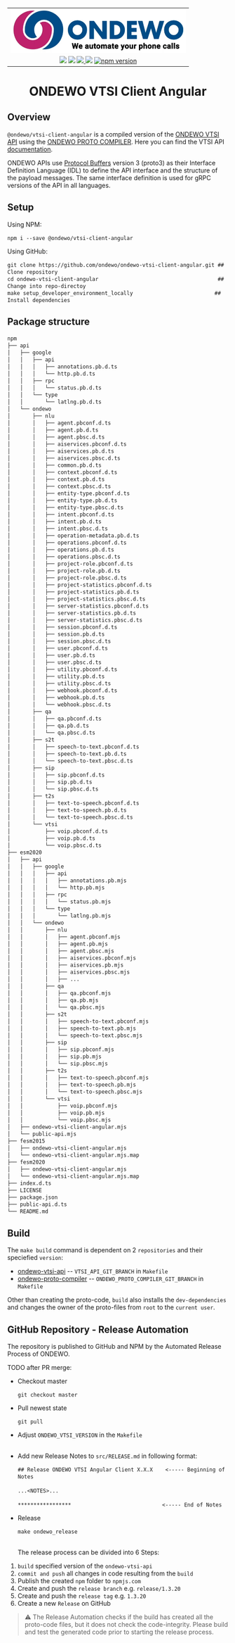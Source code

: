 <div align="center">
  <table>
    <tr>
      <td>
        <a href="https://ondewo.com/en/products/natural-language-understanding/">
            <img width="400px" src="https://raw.githubusercontent.com/ondewo/ondewo-logos/master/ondewo_we_automate_your_phone_calls.png"/>
        </a>
      </td>
    </tr>
    <tr>
       <td align="center">
          <a href="https://www.linkedin.com/company/ondewo "><img width="40px" src="https://cdn-icons-png.flaticon.com/512/3536/3536505.png"></a>
          <a href="https://www.facebook.com/ondewo"><img width="40px" src="https://cdn-icons-png.flaticon.com/512/733/733547.png"></a>
          <a href="https://twitter.com/ondewo"><img width="40px" src="https://cdn-icons-png.flaticon.com/512/733/733579.png"> </a>
          <a href="https://www.instagram.com/ondewo.ai/"><img width="40px" src="https://cdn-icons-png.flaticon.com/512/174/174855.png"></a>
          <a href="https://badge.fury.io/js/%40ondewo%2Fvtsi-client-angular"><img src="https://badge.fury.io/js/%40ondewo%2Fvtsi-client-angular.svg" alt="npm version" height="32"></a>
       </td>
    </tr>
  </table>
  <h1 align="center">
    ONDEWO VTSI Client Angular
  </h1>
</div>

## Overview

`@ondewo/vtsi-client-angular` is a compiled version of the [ONDEWO VTSI API](https://github.com/ondewo/ondewo-vtsi-api) using the [ONDEWO PROTO COMPILER](https://github.com/ondewo/ondewo-proto-compiler). Here you can find the VTSI API [documentation](https://ondewo.github.io).

ONDEWO APIs use [Protocol Buffers](https://github.com/google/protobuf) version 3 (proto3) as their Interface Definition Language (IDL) to define the API interface and the structure of the payload messages. The same interface definition is used for gRPC versions of the API in all languages.


## Setup

Using NPM:

```shell
npm i --save @ondewo/vtsi-client-angular
```

Using GitHub:

```shell
git clone https://github.com/ondewo/ondewo-vtsi-client-angular.git ## Clone repository
cd ondewo-vtsi-client-angular                                      ## Change into repo-directoy
make setup_developer_environment_locally                          ## Install dependencies
```

## Package structure

```
npm
├── api
│   ├── google
│   │   ├── api
│   │   │   ├── annotations.pb.d.ts
│   │   │   └── http.pb.d.ts
│   │   ├── rpc
│   │   │   └── status.pb.d.ts
│   │   └── type
│   │       └── latlng.pb.d.ts
│   └── ondewo
│       ├── nlu
│       │   ├── agent.pbconf.d.ts
│       │   ├── agent.pb.d.ts
│       │   ├── agent.pbsc.d.ts
│       │   ├── aiservices.pbconf.d.ts
│       │   ├── aiservices.pb.d.ts
│       │   ├── aiservices.pbsc.d.ts
│       │   ├── common.pb.d.ts
│       │   ├── context.pbconf.d.ts
│       │   ├── context.pb.d.ts
│       │   ├── context.pbsc.d.ts
│       │   ├── entity-type.pbconf.d.ts
│       │   ├── entity-type.pb.d.ts
│       │   ├── entity-type.pbsc.d.ts
│       │   ├── intent.pbconf.d.ts
│       │   ├── intent.pb.d.ts
│       │   ├── intent.pbsc.d.ts
│       │   ├── operation-metadata.pb.d.ts
│       │   ├── operations.pbconf.d.ts
│       │   ├── operations.pb.d.ts
│       │   ├── operations.pbsc.d.ts
│       │   ├── project-role.pbconf.d.ts
│       │   ├── project-role.pb.d.ts
│       │   ├── project-role.pbsc.d.ts
│       │   ├── project-statistics.pbconf.d.ts
│       │   ├── project-statistics.pb.d.ts
│       │   ├── project-statistics.pbsc.d.ts
│       │   ├── server-statistics.pbconf.d.ts
│       │   ├── server-statistics.pb.d.ts
│       │   ├── server-statistics.pbsc.d.ts
│       │   ├── session.pbconf.d.ts
│       │   ├── session.pb.d.ts
│       │   ├── session.pbsc.d.ts
│       │   ├── user.pbconf.d.ts
│       │   ├── user.pb.d.ts
│       │   ├── user.pbsc.d.ts
│       │   ├── utility.pbconf.d.ts
│       │   ├── utility.pb.d.ts
│       │   ├── utility.pbsc.d.ts
│       │   ├── webhook.pbconf.d.ts
│       │   ├── webhook.pb.d.ts
│       │   └── webhook.pbsc.d.ts
│       ├── qa
│       │   ├── qa.pbconf.d.ts
│       │   ├── qa.pb.d.ts
│       │   └── qa.pbsc.d.ts
│       ├── s2t
│       │   ├── speech-to-text.pbconf.d.ts
│       │   ├── speech-to-text.pb.d.ts
│       │   └── speech-to-text.pbsc.d.ts
│       ├── sip
│       │   ├── sip.pbconf.d.ts
│       │   ├── sip.pb.d.ts
│       │   └── sip.pbsc.d.ts
│       ├── t2s
│       │   ├── text-to-speech.pbconf.d.ts
│       │   ├── text-to-speech.pb.d.ts
│       │   └── text-to-speech.pbsc.d.ts
│       └── vtsi
│           ├── voip.pbconf.d.ts
│           ├── voip.pb.d.ts
│           └── voip.pbsc.d.ts
├── esm2020
│   ├── api
│   │   ├── google
│   │   │   ├── api
│   │   │   │   ├── annotations.pb.mjs
│   │   │   │   └── http.pb.mjs
│   │   │   ├── rpc
│   │   │   │   └── status.pb.mjs
│   │   │   └── type
│   │   │       └── latlng.pb.mjs
│   │   └── ondewo
│   │       ├── nlu
│   │       │   ├── agent.pbconf.mjs
│   │       │   ├── agent.pb.mjs
│   │       │   ├── agent.pbsc.mjs
│   │       │   ├── aiservices.pbconf.mjs
│   │       │   ├── aiservices.pb.mjs
│   │       │   ├── aiservices.pbsc.mjs
│   │       │   ├── ...
│   │       ├── qa
│   │       │   ├── qa.pbconf.mjs
│   │       │   ├── qa.pb.mjs
│   │       │   └── qa.pbsc.mjs
│   │       ├── s2t
│   │       │   ├── speech-to-text.pbconf.mjs
│   │       │   ├── speech-to-text.pb.mjs
│   │       │   └── speech-to-text.pbsc.mjs
│   │       ├── sip
│   │       │   ├── sip.pbconf.mjs
│   │       │   ├── sip.pb.mjs
│   │       │   └── sip.pbsc.mjs
│   │       ├── t2s
│   │       │   ├── text-to-speech.pbconf.mjs
│   │       │   ├── text-to-speech.pb.mjs
│   │       │   └── text-to-speech.pbsc.mjs
│   │       └── vtsi
│   │           ├── voip.pbconf.mjs
│   │           ├── voip.pb.mjs
│   │           └── voip.pbsc.mjs
│   ├── ondewo-vtsi-client-angular.mjs
│   └── public-api.mjs
├── fesm2015
│   ├── ondewo-vtsi-client-angular.mjs
│   └── ondewo-vtsi-client-angular.mjs.map
├── fesm2020
│   ├── ondewo-vtsi-client-angular.mjs
│   └── ondewo-vtsi-client-angular.mjs.map
├── index.d.ts
├── LICENSE
├── package.json
├── public-api.d.ts
└── README.md
```

[comment]: <> (START OF GITHUB README)

## Build

The `make build` command is dependent on 2 `repositories` and their speciefied `version`:

- [ondewo-vtsi-api](https://github.com/ondewo/ondewo-vtsi-api) -- `VTSI_API_GIT_BRANCH` in `Makefile`
- [ondewo-proto-compiler](https://github.com/ondewo/ondewo-proto-compiler) -- `ONDEWO_PROTO_COMPILER_GIT_BRANCH` in `Makefile`

Other than creating the proto-code, `build` also installs the `dev-dependencies` and changes the owner of the proto-files from `root` to the `current user`.

## GitHub Repository - Release Automation

The repository is published to GitHub and NPM by the Automated Release Process of ONDEWO.

TODO after PR merge:

- Checkout master
  ```shell
  git checkout master
  ```
- Pull newest state
  ```shell
  git pull
  ```
- Adjust `ONDEWO_VTSI_VERSION` in the `Makefile` <br><br>
- Add new Release Notes to `src/RELEASE.md` in following format:

  ```
  ## Release ONDEWO VTSI Angular Client X.X.X    <----- Beginning of Notes

  ...<NOTES>...

  *****************                             <----- End of Notes
  ```

- Release
  ```shell
  make ondewo_release
  ```
  <br>
  The release process can be divided into 6 Steps:

1. `build` specified version of the `ondewo-vtsi-api`
2. `commit and push` all changes in code resulting from the `build`
3. Publish the created `npm` folder to `npmjs.com`
4. Create and push the `release branch` e.g. `release/1.3.20`
5. Create and push the `release tag` e.g. `1.3.20`
6. Create a new `Release` on GitHub

> :warning: The Release Automation checks if the build has created all the proto-code files, but it does not check the code-integrity. Please build and test the generated code prior to starting the release process.

[comment]: <> (END OF GITHUB README)
